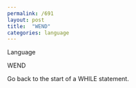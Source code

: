 ```yaml
---
permalink: /691
layout: post
title:  "WEND"
categories: language
---
```

Language

WEND

Go back to the start of a WHILE statement.


